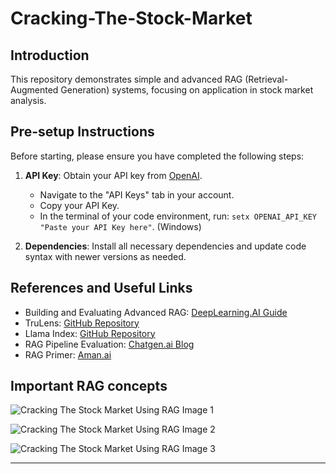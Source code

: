 # Cracking-The-Stock-Market

## Introduction
This repository demonstrates simple and advanced RAG (Retrieval-Augmented Generation) systems, focusing on application in stock market analysis.

## Pre-setup Instructions
Before starting, please ensure you have completed the following steps:

1. **API Key**: Obtain your API key from [OpenAI](https://openai.com).
    - Navigate to the "API Keys" tab in your account.
    - Copy your API Key.
    - In the terminal of your code environment, run: `setx OPENAI_API_KEY "Paste your API Key here"`. (Windows)

2. **Dependencies**: Install all necessary dependencies and update code syntax with newer versions as needed.

## References and Useful Links
- Building and Evaluating Advanced RAG: [DeepLearning.AI Guide](https://learn.deeplearning.ai/building-evaluating-advanced-rag/)
- TruLens: [GitHub Repository](https://github.com/truera/trulens)
- Llama Index: [GitHub Repository](https://github.com/run-llama/llama_index)
- RAG Pipeline Evaluation: [Chatgen.ai Blog](https://chatgen.ai/blog/evaluation-of-rag-pipeline-using-llms/)
- RAG Primer: [Aman.ai](https://aman.ai/primers/ai/RAG/)

## Important RAG concepts

![Cracking The Stock Market Using RAG Image 1](https://github.com/nemo2134/Cracking-The-Stock-Market-Using-RAG/assets/31640453/bb58ef42-1d41-47bb-b54c-698d72673620)

![Cracking The Stock Market Using RAG Image 2](https://github.com/nemo2134/Cracking-The-Stock-Market-Using-RAG/assets/31640453/46845e07-dbe8-4eff-b3ae-a534a6633632)

![Cracking The Stock Market Using RAG Image 3](https://github.com/nemo2134/Cracking-The-Stock-Market-Using-RAG/assets/31640453/7a1dc5ec-60ca-4f1c-a8ec-0d0222d9f695)

---




 

